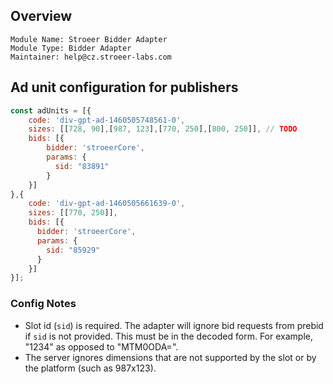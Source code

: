 ## Overview

```
Module Name: Stroeer Bidder Adapter
Module Type: Bidder Adapter
Maintainer: help@cz.stroeer-labs.com
```


## Ad unit configuration for publishers

```javascript
const adUnits = [{ 
    code: 'div-gpt-ad-1460505748561-0',
    sizes: [[728, 90],[987, 123],[770, 250],[800, 250]], // TODO
    bids: [{
        bidder: 'stroeerCore',
        params: {
          sid: "83891"
        }    
    }]
},{
    code: 'div-gpt-ad-1460505661639-0',
    sizes: [[770, 250]],
    bids: [{
      bidder: 'stroeerCore',
      params: {
        sid: "85929"
      }    
    }]
}];
```
### Config Notes

* Slot id (`sid`) is required. The adapter will ignore bid requests from prebid if `sid` is not provided. This must be in the decoded form. For example, "1234" as opposed to "MTM0ODA=". 
* The server ignores dimensions that are not supported by the slot or by the platform (such as 987x123).
